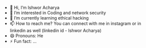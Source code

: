 - 👋 Hi, I’m Ishwor Acharya
- 👀 I’m interested in Coding and network security
- 🌱 I’m currently learning ethical hacking
- 📫 How to reach me? You can connect with me in instagram or in linkedin as well (linkedin id - Ishwor Acharya)
- 😄 Pronouns: He
- ⚡ Fun fact: ...

<!---
Ishwor-ach12/Ishwor-ach12 is a ✨ special ✨ repository because its `README.md` (this file) appears on your GitHub profile.
You can click the Preview link to take a look at your changes.
--->
